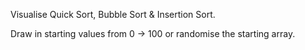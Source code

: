 Visualise Quick Sort, Bubble Sort & Insertion Sort.

Draw in starting values from 0 -> 100 or randomise the starting array.

